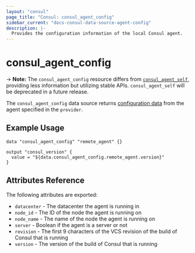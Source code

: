 ```yaml
---
layout: "consul"
page_title: "Consul: consul_agent_config"
sidebar_current: "docs-consul-data-source-agent-config"
description: |-
  Provides the configuration information of the local Consul agent.
---
```


# consul_agent_config

-> **Note:** The `consul_agent_config` resource differs from [`consul_agent_self`](/docs/providers/consul/d/agent_self.html),
providing less information but utilizing stable APIs. `consul_agent_self` will be
deprecated in a future release.

The `consul_agent_config` data source returns
[configuration data](https://www.consul.io/api/agent.html#read-configuration)
from the agent specified in the `provider`.

## Example Usage

```hcl
data "consul_agent_config" "remote_agent" {}

output "consul_version" {
  value = "${data.consul_agent_config.remote_agent.version}"
}
```

## Attributes Reference

The following attributes are exported:

* `datacenter` - The datacenter the agent is running in
* `node_id` - The ID of the node the agent is running on
* `node_name` - The name of the node the agent is running on
* `server` - Boolean if the agent is a server or not
* `revision` - The first 9 characters of the VCS revision of the build of Consul that is running
* `version` - The version of the build of Consul that is running
